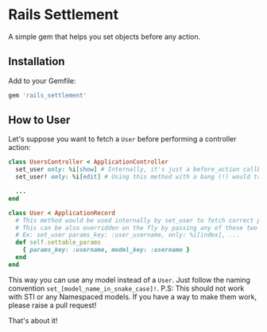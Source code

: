 # Rails Settlement

A simple gem that helps you set objects before any action.

## Installation

Add to your Gemfile:
```ruby
gem 'rails_settlement'
```

## How to User

Let's suppose you want to fetch a `User` before performing a controller action:

```ruby
class UsersController < ApplicationController
  set_user only: %i[show] # Internally, it's just a before_action callback, so you can pass options to the callback directly.
  set_user! only: %i[edit] # Using this method with a bang (!) would trigger an ActiveRecord::RecordNotFound Exception.

  ...
end
```

```ruby
class User < ApplicationRecord
  # This method would be used internally by set_user to fetch correct param (using params_key), and to send a key to #find_by (using model_key)
  # This can be also overridden on the fly by passing any of these two keys (or both!) in the controller directly
  # Ex: set_user params_key: :user_username, only: %i[index], ...
  def self.settable_params
    { params_key: :username, model_key: :username }
  end
end
```

This way you can use any model instead of a `User`. Just follow the naming convention `set_[model_name_in_snake_case]!`.
P.S: This should not work with STI or any Namespaced models. If you have a way to make them work, please raise a pull request!

That's about it!

